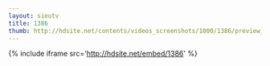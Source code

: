 ```yaml
---
layout: sieutv
title: 1386
thumb: http://hdsite.net/contents/videos_screenshots/1000/1386/preview_360p.mp4.jpg
---
```

{% include iframe src='http://hdsite.net/embed/1386' %}
 
